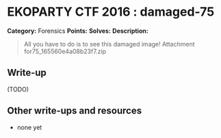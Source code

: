 # EKOPARTY CTF 2016 : damaged-75

**Category:** Forensics
**Points:**
**Solves:**
**Description:**

> All you have to do is to see this damaged image!  Attachment for75_165560e4a08b23f7.zip


## Write-up

(TODO)

## Other write-ups and resources

* none yet
